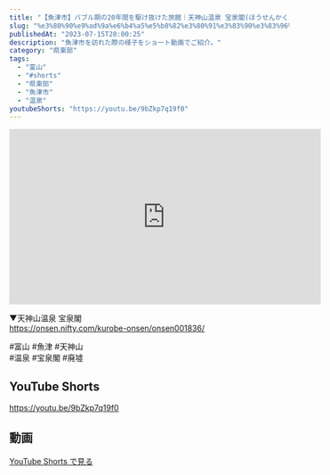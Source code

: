 ```yaml
---
title: "【魚津市】バブル期の20年間を駆け抜けた旅館｜天神山温泉 宝泉閣(ほうせんかく)【廃墟】 #shorts"
slug: "%e3%80%90%e9%ad%9a%e6%b4%a5%e5%b8%82%e3%80%91%e3%83%90%e3%83%96%e3%83%ab%e6%9c%9f%e3%81%ae20%e5%b9%b4%e9%96%93%e3%82%92%e9%a7%86%e3%81%91%e6%8a%9c%e3%81%91%e3%81%9f%e6%97%85%e9%a4%a8%ef%bd%9c%e5%a4%a9"
publishedAt: "2023-07-15T20:00:25"
description: "魚津市を訪れた際の様子をショート動画でご紹介。"
category: "県東部"
tags: 
  - "富山"
  - "#shorts"
  - "県東部"
  - "魚津市"
  - "温泉"
youtubeShorts: "https://youtu.be/9bZkp7q19f0"
---
```


<iframe width="560" height="315" src="https://www.youtube.com/embed/cF92rcTqvdQ" frameborder="0" allowfullscreen></iframe>

▼天神山温泉 宝泉閣<br />
https://onsen.nifty.com/kurobe-onsen/onsen001836/

#富山 #魚津 #天神山<br />
#温泉 #宝泉閣 #廃墟

## YouTube Shorts

https://youtu.be/9bZkp7q19f0

## 動画

[YouTube Shorts で見る](https://youtu.be/9bZkp7q19f0)


